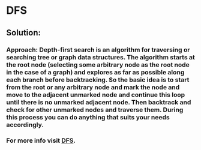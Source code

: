 # DFS

## Solution:

### Approach: Depth-first search is an algorithm for traversing or searching tree or graph data structures. The algorithm starts at the root node (selecting some arbitrary node as the root node in the case of a graph) and explores as far as possible along each branch before backtracking. So the basic idea is to start from the root or any arbitrary node and mark the node and move to the adjacent unmarked node and continue this loop until there is no unmarked adjacent node. Then backtrack and check for other unmarked nodes and traverse them. During this process you can do anything that suits your needs accordingly.

### For more info visit [DFS](https://cp-algorithms.com/graph/depth-first-search.html).
